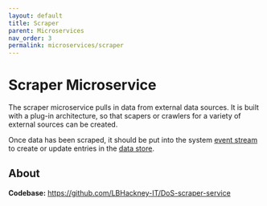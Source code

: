 ```yaml
---
layout: default
title: Scraper
parent: Microservices
nav_order: 3
permalink: microservices/scraper
---
```


# Scraper Microservice

The scraper microservice pulls in data from external data sources. It is built with a plug-in architecture, so that scapers or crawlers for a variety of external sources can be created.

Once data has been scraped, it should be put into the system [event stream](./eventstream) to create or update entries in the [data store](./datastore).

## About

**Codebase:** https://github.com/LBHackney-IT/DoS-scraper-service
